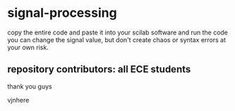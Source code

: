 # signal-processing

copy the entire code and paste it into your scilab software and run the code
you can change the signal value, but don't create chaos or syntax errors at your own risk.

## repository contributors: all ECE students
thank you guys

vjnhere
